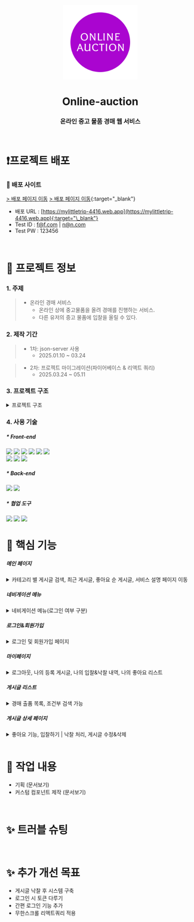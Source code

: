 <div align="middle">
  <img width="200px;" src="/public/images/logo.svg"/>
</div>
<h1 align="middle">Online-auction</h1>
<h3 align="middle">온라인 중고 물품 경매 웹 서비스</h3>
<br />

# ❗프로젝트 배포

### 🎥 배포 사이트

<!-- 온라인 경매 시스템 -->
<!-- 리액트 & 파이어베이스를 이용한 개인 프로젝트 -->

<a target="_blank" href="https://mylittletrip-4416.web.app">> 배포 페이지 이동</a>
[> 배포 페이지 이동](https://mylittletrip-4416.web.app){:target="\_blank"}

- 배포 URL : [https://mylittletrip-4416.web.app](https://mylittletrip-4416.web.app){:target="\_blank"}
- Test ID : f@f.com | n@n.com
- Test PW : 123456

<br />

# 📃 프로젝트 정보

### 1. 주제

> - 온라인 경매 서비스
>   - 온라인 상에 중고물품을 올려 경매를 진행하는 서비스.
>   - 다른 유저의 중고 물품에 입찰을 올릴 수 있다.

### 2. 제작 기간

> - 1차: json-server 사용
>   - 2025.01.10 ~ 03.24

> - 2차: 프로젝트 마이그레이션(파이어베이스 & 리액트 쿼리)
>   - 2025.03.24 ~ 05.11

### 3. 프로젝트 구조

<details>
<summary>프로젝트 구조</summary>
<div markdown="1" style="padding-left: 15px;">

```
├── README.md
├── index.html
├── eslint.config.js
├── .gitignore
├── vite.config.ts
├── package.json
├── yarn.lock
├── firebase.json
├── .firebaserc
│
├── public
│    └── images/...
└── src
  ├── main.tsx
  ├── App.tsx
  ├── index.css
  ├── apis/libs
  │     └── index.ts
  │     └── auction.ts
  │     └── home.ts
  │     └── mypage.ts
  ├── stores
  │     └── useAuthStore.ts
  ├── components
  │     ├── common
  │     │     ├── CommonButton.tsx
  │     │     ├── CommonInput.tsx
  │     │     .
  │     │     .
  │     │     .
  │     │     └── CommonModal.tsx
  │     └── UI
  │     ├── pages
  │     │     └── mypage
  │     │            └── MypageList.tsx
  │     └── UI
  │           ├── DataLoading.tsx
  │           ├── Loading.tsx
  │           └── Logo.tsx
  ├── constants
  │     ├── firebase.ts
  │     ├── category.ts
  │     └── mypage.ts
  ├── libs
  │     ├── firebase.ts
  │     └── queryClient.ts
  ├── utils
  │     └── index.ts
  ├── pages
  │     ├── Home.tsx
  │     ├── login
  │     │     ├── Login.tsx
  │     │     └── Register.tsx
  │     ├── auction
  │     │     ├── Detail.tsx
  │     │     ├── List.tsx
  │     │     └── SellerItems.tsx
  │     ├── mypage
  │     │     ├── Mypage.tsx
  │     │     ├── MySellList.tsx
  │     │     ├── MyBidList.tsx
  │     │     ├── MyBidAward.tsx
  │     │     └── MyFavoriteList.tsx
  │     ├── sell
  │     │     ├── Sell.tsx
  │     │     └── Edit.tsx
  │     ├── services
  │     │     ├── Services.tsx
  │     │     ├── Notice.tsx
  │     │     └── Faq.tsx
  │     ├── guide
  │     │     └── Guide.tsx
  │     └── NotFound.tsx
  ├── types
  │     ├── index.ts
  │     ├── component.ts
  │     ├── user.ts
  │     ├── post.ts
  │     └── style.jsx
  ├── styles
  │     ├── AppStyle.tsx
  │     ├── CommonStyle.tsx
  │     ├── LoginStyle.tsx
  │     ├── HomeStyle.tsx
  │     ├── AuctionStyle.tsx
  │     ├── MypageStyle.tsx
  │     ├── SellPageStyle.tsx
  │     └── ServiceStyle.tsx
  └── dev-only
        └── dev-only code
```

</div>
</details>

### 4. 사용 기술

##### \* Front-end

<!-- react, typescript, vite, javascript, zustand, axios -->
  <img src="https://img.shields.io/badge/React-61DAFB?style=for-the-badge&logo=React&logoColor=black">
  <img src="https://img.shields.io/badge/Typescript-3178C6?style=for-the-badge&logo=Typescript&logoColor=white">
  <img src="https://img.shields.io/badge/Vite-646CFF?style=for-the-badge&logo=Vite&logoColor=white">
  <img src="https://img.shields.io/badge/Javascript-F7DF1E?style=for-the-badge&logo=Javascript&logoColor=black">
  <img src="https://img.shields.io/badge/zustand-000000?style=for-the-badge&logo=circle&logoColor=white">
  <img src="https://img.shields.io/badge/axios-5A29E4?style=for-the-badge&logo=axios&logoColor=white">

  <br />

<!-- styled-component, html, css -->
  <img src="https://img.shields.io/badge/styled%20components-DB7093?style=for-the-badge&logo=styledcomponents&logoColor=white">
  <img src="https://img.shields.io/badge/Html-E34F26?style=for-the-badge&logo=Html5&logoColor=white">
  <img src="https://img.shields.io/badge/css-1572B6?style=for-the-badge&logo=css3&logoColor=white">

##### \* Back-end

<!-- firebase, json-server -->
  <img src="https://img.shields.io/badge/firebase-DD2C00?style=for-the-badge&logo=firebase&logoColor=white">
  <img src="https://img.shields.io/badge/json%20server-000000?style=for-the-badge&logo=json&logoColor=white">

##### \* 협업 도구

<!-- git, github, notion -->
  <img src="https://img.shields.io/badge/git-F05032?style=for-the-badge&logo=git&logoColor=white">
  <img src="https://img.shields.io/badge/github-181717?style=for-the-badge&logo=github&logoColor=white">
  <img src="https://img.shields.io/badge/notion-000000?style=for-the-badge&logo=notion&logoColor=white">

<br />

# 🔑 핵심 기능

<!-- 홈화면, 로그인&회원가입, 마이페이지, 리스트, 게시글 등록, 디테일 페이지 -->

##### 메인 페이지

<details>
<summary>카테고리 별 게시글 검색, 최근 게시글, 좋아요 순 게시글, 서비스 설명 페이지 이동</summary>
<div markdown="1" style="padding-left: 15px;">
img
</div>
</details>

##### 네비게이션 메뉴

<details>
<summary>네비게이션 메뉴(로그인 여부 구분)</summary>
<div markdown="1" style="padding-left: 15px;">
img
</div>
</details>

##### 로그인&회원가입

<details>
<summary>로그인 및 회원가입 페이지</summary>
<div markdown="1" style="padding-left: 15px;">
img
</div>
</details>

##### 마이페이지

<details>
<summary>로그아웃, 나의 등록 게시글, 나의 입찰&낙찰 내역, 나의 좋아요 리스트</summary>
<div markdown="1" style="padding-left: 15px;">
img
</div>
</details>

##### 게시글 리스트

<details>
<summary>경매 출품 목록, 조건부 검색 가능</summary>
<div markdown="1" style="padding-left: 15px;">
img
</div>
</details>

##### 게시글 상세 페이지

<details>
<summary>좋아요 기능, 입찰하기 | 낙찰 처리, 게시글 수정&삭제</summary>
<div markdown="1" style="padding-left: 15px;">
img
</div>
</details>

<br />

# 📕 작업 내용

- 기획 (문서보기)
- 커스텀 컴포넌트 제작 (문서보기)

<br />

# ✨ 트러블 슈팅

<br />

# ✨ 추가 개선 목표

- 게시글 낙찰 후 시스템 구축
- 로그인 시 토큰 다루기
- 간편 로그인 기능 추가
- 무한스크롤 리액트쿼리 적용
